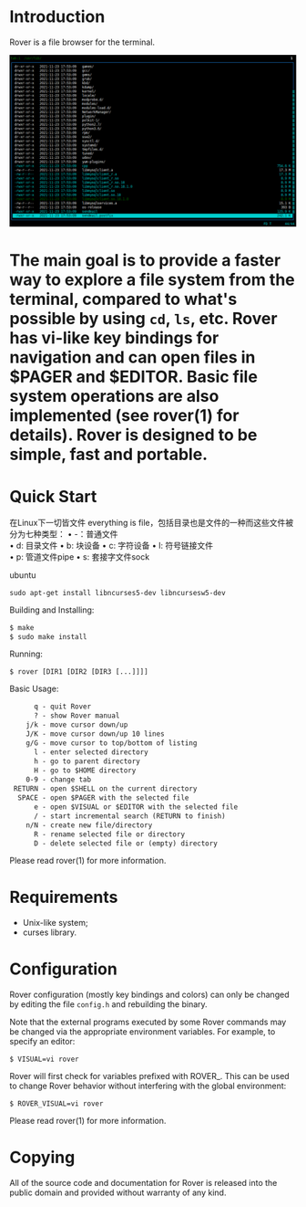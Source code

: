 Introduction
============

 Rover is a file browser for the terminal.

![Rover screenshot](img.png?raw=true "Screenshot")

 The main goal is to provide a faster way to explore a file system from the
terminal, compared to what's possible by using `cd`, `ls`, etc. Rover has
vi-like key bindings for navigation and can open files in $PAGER and $EDITOR.
Basic file system operations are also implemented (see rover(1) for details).
Rover is designed to be simple, fast and portable.
===========

Quick Start
===========
在Linux下一切皆文件 everything is file，包括目录也是文件的一种而这些文件被分为七种类型：
• -：普通文件  
• d: 目录文件
• b: 块设备
• c: 字符设备
• l: 符号链接文件  
• p: 管道文件pipe
• s: 套接字文件sock


ubuntu
 ```
sudo apt-get install libncurses5-dev libncursesw5-dev
 ```


 Building and Installing:
 ```
 $ make
 $ sudo make install
 ```

 Running:
 ```
 $ rover [DIR1 [DIR2 [DIR3 [...]]]]
 ```

 Basic Usage:
 ```
       q - quit Rover
       ? - show Rover manual
     j/k - move cursor down/up
     J/K - move cursor down/up 10 lines
     g/G - move cursor to top/bottom of listing
       l - enter selected directory
       h - go to parent directory
       H - go to $HOME directory
     0-9 - change tab
  RETURN - open $SHELL on the current directory
   SPACE - open $PAGER with the selected file
       e - open $VISUAL or $EDITOR with the selected file
       / - start incremental search (RETURN to finish)
     n/N - create new file/directory
       R - rename selected file or directory
       D - delete selected file or (empty) directory
 ```

 Please read rover(1) for more information.


Requirements
============

 * Unix-like system;
 * curses library.


Configuration
=============

 Rover configuration (mostly key bindings and colors) can only be changed by
editing the file `config.h` and rebuilding the binary.

 Note that the external programs executed by some Rover commands may be changed
via the appropriate environment variables. For example, to specify an editor:
 ```
 $ VISUAL=vi rover
 ```

 Rover will first check for variables prefixed  with ROVER_. This can be used to
change Rover behavior without interfering with the global environment:
 ```
 $ ROVER_VISUAL=vi rover
 ```

 Please read rover(1) for more information.


Copying
=======

 All of the source code and documentation for Rover is released into the public
domain and provided without warranty of any kind.
